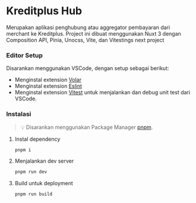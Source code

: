# Kreditplus Hub

Merupakan aplikasi penghubung atau aggregator pembayaran dari merchant ke Kreditplus. Project ini dibuat menggunakan Nuxt 3 dengan Composition API, Pinia, Unocss, Vite, dan Vitestings  next project


### Editor Setup

Disarankan menggunakan VSCode, dengan setup sebagai berikut:

- Menginstal extension [Volar](https://marketplace.visualstudio.com/items?itemName=Vue.volar)
- Menginstal extension [Eslint](https://marketplace.visualstudio.com/items?itemName=dbaeumer.vscode-eslint)
- Menginstal extension [Vitest](https://marketplace.visualstudio.com/items?itemName=ZixuanChen.vitest-explorer) untuk menjalankan dan debug unit test dari VSCode.

### Instalasi

> 💡 Disarankan menggunakan Package Manager [pnpm](https://pnpm.io/motivation).

1. Instal dependency
    
    ```bash
    pnpm i
    ```
    
2. Menjalankan dev server
    
    ```bash
    pnpm run dev
    ```
    
3. Build untuk deployment
    
    ```bash
    pnpm run build
    ```